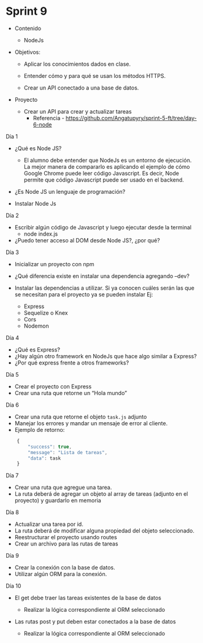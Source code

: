 # Sprint 9

- Contenido

  - NodeJs

- Objetivos:

  - Aplicar los conocimientos dados en clase.

  - Entender cómo y para qué se usan los métodos HTTPS.

  - Crear un API conectado a una base de datos.

- Proyecto
  - Crear un API para crear y actualizar tareas
    - Referencia - https://github.com/Angatupyry/sprint-5-ft/tree/day-6-node

Día 1

- ¿Qué es Node JS?

  - El alumno debe entender que NodeJs es un entorno de ejecución. La mejor manera de compararlo es aplicando el ejemplo de cómo Google Chrome puede leer código Javascript. Es decir, Node permite que código Javascript puede ser usado en el backend.

- ¿Es Node JS un lenguaje de programación?

- Instalar Node Js

Día 2

- Escribir algún código de Javascript y luego ejecutar desde la terminal
  - node index.js
- ¿Puedo tener acceso al DOM desde Node JS?, ¿por qué?

Día 3

- Inicializar un proyecto con npm

- ¿Qué diferencia existe en instalar una dependencia agregando –dev?

- Instalar las dependencias a utilizar. Si ya conocen cuáles serán las que se necesitan para el proyecto ya se pueden instalar Ej:
  - Express
  - Sequelize o Knex
  - Cors
  - Nodemon

Día 4

- ¿Qué es Express?
- ¿Hay algún otro framework en NodeJs que hace algo similar a Express?
- ¿Por qué express frente a otros frameworks?

Día 5

- Crear el proyecto con Express
- Crear una ruta que retorne un “Hola mundo”

Día 6

- Crear una ruta que retorne el objeto `task.js` adjunto
- Manejar los errores y mandar un mensaje de error al cliente.
- Ejemplo de retorno:

```js
    {
        "success": true,
        "message": "Lista de tareas",
        "data": task
    }
```

Día 7

- Crear una ruta que agregue una tarea.
- La ruta deberá de agregar un objeto al array de tareas (adjunto en el proyecto) y guardarlo en memoria

Día 8

- Actualizar una tarea por id.
- La ruta deberá de modificar alguna propiedad del objeto seleccionado.
- Reestructurar el proyecto usando routes
- Crear un archivo para las rutas de tareas

Día 9

- Crear la conexión con la base de datos.
- Utilizar algún ORM para la conexión.

Día 10

- El get debe traer las tareas existentes de la base de datos

  - Realizar la lógica correspondiente al ORM seleccionado

- Las rutas post y put deben estar conectados a la base de datos

  - Realizar la lógica correspondiente al ORM seleccionado
